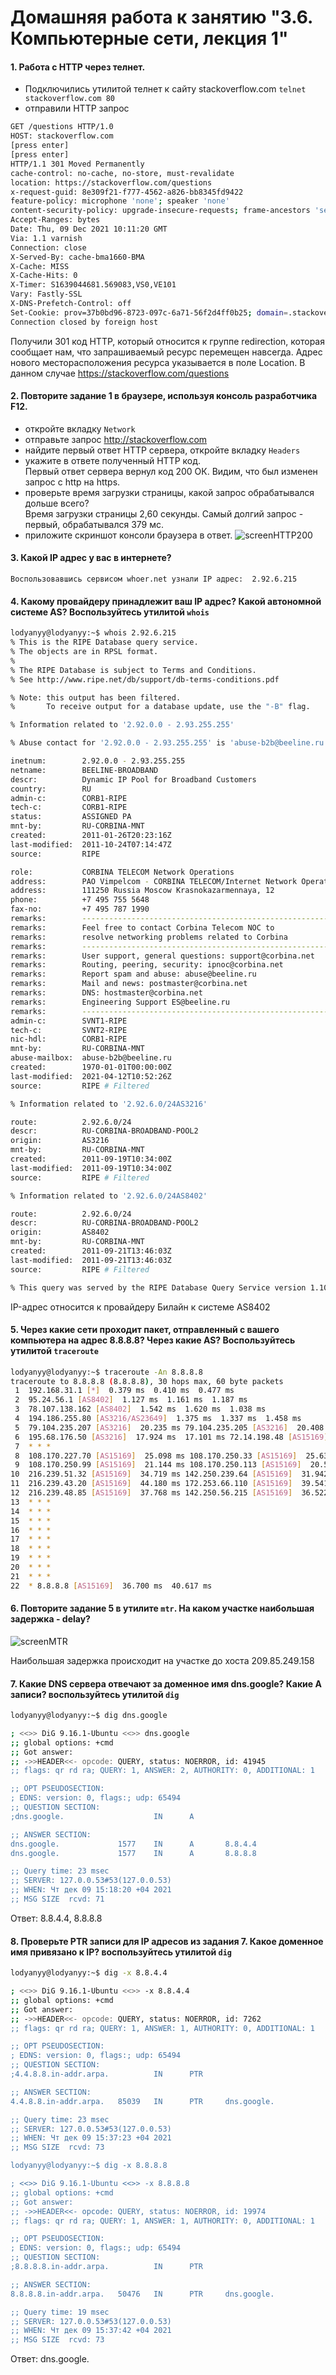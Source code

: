 # Домашняя работа к занятию "3.6. Компьютерные сети, лекция 1"

#### 1. Работа c HTTP через телнет.
- Подключились утилитой телнет к сайту stackoverflow.com
`telnet stackoverflow.com 80`
- отправили HTTP запрос
```bash
GET /questions HTTP/1.0
HOST: stackoverflow.com
[press enter]
[press enter]
HTTP/1.1 301 Moved Permanently
cache-control: no-cache, no-store, must-revalidate
location: https://stackoverflow.com/questions
x-request-guid: 8e309f21-f777-4562-a826-bb8345fd9422
feature-policy: microphone 'none'; speaker 'none'
content-security-policy: upgrade-insecure-requests; frame-ancestors 'self' https://stackexchange.com
Accept-Ranges: bytes
Date: Thu, 09 Dec 2021 10:11:20 GMT
Via: 1.1 varnish
Connection: close
X-Served-By: cache-bma1660-BMA
X-Cache: MISS
X-Cache-Hits: 0
X-Timer: S1639044681.569083,VS0,VE101
Vary: Fastly-SSL
X-DNS-Prefetch-Control: off
Set-Cookie: prov=37b0bd96-8723-097c-6a71-56f2d4ff0b25; domain=.stackoverflow.com; expires=Fri, 01-Jan-2055 00:00:00 GMT; path=/; HttpOnly
Connection closed by foreign host
```
   Получили 301 код HTTP, который относится к группе redirection, которая сообщает нам, что запрашиваемый ресурс перемещен навсегда. Адрес нового месторасположения ресурса указывается в поле Location. В данном случае https://stackoverflow.com/questions

#### 2. Повторите задание 1 в браузере, используя консоль разработчика F12.
- откройте вкладку `Network`
- отправьте запрос http://stackoverflow.com
- найдите первый ответ HTTP сервера, откройте вкладку `Headers`  
- укажите в ответе полученный HTTP код.  
 Первый ответ сервера вернул код 200 ОК. Видим, что был изменен запрос с http на https.
- проверьте время загрузки страницы, какой запрос обрабатывался дольше всего?  
 Время загрузки страницы 2,60 секунды. Самый долгий запрос - первый, обрабатывался 379 мс.
- приложите скриншот консоли браузера в ответ.
![screenHTTP200](https://user-images.githubusercontent.com/87534423/145390699-e6ab7b2d-c6cd-4f65-945c-b6ce68cbaf10.jpg)


#### 3. Какой IP адрес у вас в интернете?

	Воспользовавшись сервисом whoer.net узнали IP адрес:  2.92.6.215  
	
#### 4. Какому провайдеру принадлежит ваш IP адрес? Какой автономной системе AS? Воспользуйтесь утилитой `whois`  

```bash
lodyanyy@lodyanyy:~$ whois 2.92.6.215
% This is the RIPE Database query service.
% The objects are in RPSL format.
%
% The RIPE Database is subject to Terms and Conditions.
% See http://www.ripe.net/db/support/db-terms-conditions.pdf

% Note: this output has been filtered.
%       To receive output for a database update, use the "-B" flag.

% Information related to '2.92.0.0 - 2.93.255.255'

% Abuse contact for '2.92.0.0 - 2.93.255.255' is 'abuse-b2b@beeline.ru'

inetnum:        2.92.0.0 - 2.93.255.255
netname:        BEELINE-BROADBAND
descr:          Dynamic IP Pool for Broadband Customers
country:        RU
admin-c:        CORB1-RIPE
tech-c:         CORB1-RIPE
status:         ASSIGNED PA
mnt-by:         RU-CORBINA-MNT
created:        2011-01-26T20:23:16Z
last-modified:  2011-10-24T07:14:47Z
source:         RIPE

role:           CORBINA TELECOM Network Operations
address:        PAO Vimpelcom - CORBINA TELECOM/Internet Network Operations
address:        111250 Russia Moscow Krasnokazarmennaya, 12
phone:          +7 495 755 5648
fax-no:         +7 495 787 1990
remarks:        -----------------------------------------------------------
remarks:        Feel free to contact Corbina Telecom NOC to
remarks:        resolve networking problems related to Corbina
remarks:        -----------------------------------------------------------
remarks:        User support, general questions: support@corbina.net
remarks:        Routing, peering, security: ipnoc@corbina.net
remarks:        Report spam and abuse: abuse@beeline.ru
remarks:        Mail and news: postmaster@corbina.net
remarks:        DNS: hostmaster@corbina.net
remarks:        Engineering Support ES@beeline.ru
remarks:        -----------------------------------------------------------
admin-c:        SVNT1-RIPE
tech-c:         SVNT2-RIPE
nic-hdl:        CORB1-RIPE
mnt-by:         RU-CORBINA-MNT
abuse-mailbox:  abuse-b2b@beeline.ru
created:        1970-01-01T00:00:00Z
last-modified:  2021-04-12T10:52:26Z
source:         RIPE # Filtered

% Information related to '2.92.6.0/24AS3216'

route:          2.92.6.0/24
descr:          RU-CORBINA-BROADBAND-POOL2
origin:         AS3216
mnt-by:         RU-CORBINA-MNT
created:        2011-09-19T10:34:00Z
last-modified:  2011-09-19T10:34:00Z
source:         RIPE # Filtered

% Information related to '2.92.6.0/24AS8402'

route:          2.92.6.0/24
descr:          RU-CORBINA-BROADBAND-POOL2
origin:         AS8402
mnt-by:         RU-CORBINA-MNT
created:        2011-09-21T13:46:03Z
last-modified:  2011-09-21T13:46:03Z
source:         RIPE # Filtered

% This query was served by the RIPE Database Query Service version 1.102 (ANGUS)
```  
   IP-адрес относится к провайдеру Билайн к системе AS8402

#### 5. Через какие сети проходит пакет, отправленный с вашего компьютера на адрес 8.8.8.8? Через какие AS? Воспользуйтесь утилитой `traceroute`

```bash
lodyanyy@lodyanyy:~$ traceroute -An 8.8.8.8
traceroute to 8.8.8.8 (8.8.8.8), 30 hops max, 60 byte packets
 1  192.168.31.1 [*]  0.379 ms  0.410 ms  0.477 ms
 2  95.24.56.1 [AS8402]  1.127 ms  1.161 ms  1.187 ms
 3  78.107.138.162 [AS8402]  1.542 ms  1.620 ms  1.038 ms
 4  194.186.255.80 [AS3216/AS23649]  1.375 ms  1.337 ms  1.458 ms
 5  79.104.235.207 [AS3216]  20.235 ms 79.104.235.205 [AS3216]  20.408 ms 79.104.235.207 [AS3216]  20.698 ms
 6  195.68.176.50 [AS3216]  17.924 ms  17.101 ms 72.14.198.48 [AS15169]  25.077 ms
 7  * * *
 8  108.170.227.70 [AS15169]  25.098 ms 108.170.250.33 [AS15169]  25.631 ms  25.577 ms
 9  108.170.250.99 [AS15169]  21.144 ms 108.170.250.113 [AS15169]  20.515 ms 108.170.250.83 [AS15169]  20.764 ms
10  216.239.51.32 [AS15169]  34.719 ms 142.250.239.64 [AS15169]  31.942 ms 209.85.255.136 [AS15169]  35.043 ms
11  216.239.43.20 [AS15169]  44.180 ms 172.253.66.110 [AS15169]  39.541 ms 72.14.238.168 [AS15169]  27.691 ms
12  216.239.48.85 [AS15169]  37.768 ms 142.250.56.215 [AS15169]  36.522 ms 216.239.58.65 [AS15169]  41.966 ms
13  * * *
14  * * *
15  * * *
16  * * *
17  * * *
18  * * *
19  * * *
20  * * *
21  * * *
22  * 8.8.8.8 [AS15169]  36.700 ms  40.617 ms
```  

#### 6. Повторите задание 5 в утилите `mtr`. На каком участке наибольшая задержка - delay?

![screenMTR](https://user-images.githubusercontent.com/87534423/145390812-b4662bf6-0b62-4746-9592-27a1a30b2193.jpg)

   Наибольшая задержка происходит на участке до хоста 209.85.249.158

#### 7. Какие DNS сервера отвечают за доменное имя dns.google? Какие A записи? воспользуйтесь утилитой `dig`

```bash
lodyanyy@lodyanyy:~$ dig dns.google

; <<>> DiG 9.16.1-Ubuntu <<>> dns.google
;; global options: +cmd
;; Got answer:
;; ->>HEADER<<- opcode: QUERY, status: NOERROR, id: 41945
;; flags: qr rd ra; QUERY: 1, ANSWER: 2, AUTHORITY: 0, ADDITIONAL: 1

;; OPT PSEUDOSECTION:
; EDNS: version: 0, flags:; udp: 65494
;; QUESTION SECTION:
;dns.google.                    IN      A

;; ANSWER SECTION:
dns.google.             1577    IN      A       8.8.4.4
dns.google.             1577    IN      A       8.8.8.8

;; Query time: 23 msec
;; SERVER: 127.0.0.53#53(127.0.0.53)
;; WHEN: Чт дек 09 15:18:20 +04 2021
;; MSG SIZE  rcvd: 71
```  
   Ответ: 8.8.4.4, 8.8.8.8

#### 8. Проверьте PTR записи для IP адресов из задания 7. Какое доменное имя привязано к IP? воспользуйтесь утилитой `dig`

```bash
lodyanyy@lodyanyy:~$ dig -x 8.8.4.4

; <<>> DiG 9.16.1-Ubuntu <<>> -x 8.8.4.4
;; global options: +cmd
;; Got answer:
;; ->>HEADER<<- opcode: QUERY, status: NOERROR, id: 7262
;; flags: qr rd ra; QUERY: 1, ANSWER: 1, AUTHORITY: 0, ADDITIONAL: 1

;; OPT PSEUDOSECTION:
; EDNS: version: 0, flags:; udp: 65494
;; QUESTION SECTION:
;4.4.8.8.in-addr.arpa.          IN      PTR

;; ANSWER SECTION:
4.4.8.8.in-addr.arpa.   85039   IN      PTR     dns.google.

;; Query time: 23 msec
;; SERVER: 127.0.0.53#53(127.0.0.53)
;; WHEN: Чт дек 09 15:37:23 +04 2021
;; MSG SIZE  rcvd: 73

lodyanyy@lodyanyy:~$ dig -x 8.8.8.8

; <<>> DiG 9.16.1-Ubuntu <<>> -x 8.8.8.8
;; global options: +cmd
;; Got answer:
;; ->>HEADER<<- opcode: QUERY, status: NOERROR, id: 19974
;; flags: qr rd ra; QUERY: 1, ANSWER: 1, AUTHORITY: 0, ADDITIONAL: 1

;; OPT PSEUDOSECTION:
; EDNS: version: 0, flags:; udp: 65494
;; QUESTION SECTION:
;8.8.8.8.in-addr.arpa.          IN      PTR

;; ANSWER SECTION:
8.8.8.8.in-addr.arpa.   50476   IN      PTR     dns.google.

;; Query time: 19 msec
;; SERVER: 127.0.0.53#53(127.0.0.53)
;; WHEN: Чт дек 09 15:37:42 +04 2021
;; MSG SIZE  rcvd: 73
```
   Ответ: dns.google.
